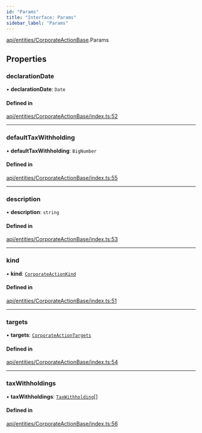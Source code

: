 ```yaml
---
id: "Params"
title: "Interface: Params"
sidebar_label: "Params"
---
```


[api/entities/CorporateActionBase](../../../../../modules/API/Entities/CorporateActionBase/CorporateActionBase.md).Params

## Properties

### declarationDate

• **declarationDate**: `Date`

#### Defined in

[api/entities/CorporateActionBase/index.ts:52](https://github.com/PolymeshAssociation/polymesh-sdk/blob/acc2284c/src/api/entities/CorporateActionBase/index.ts#L52)

___

### defaultTaxWithholding

• **defaultTaxWithholding**: `BigNumber`

#### Defined in

[api/entities/CorporateActionBase/index.ts:55](https://github.com/PolymeshAssociation/polymesh-sdk/blob/acc2284c/src/api/entities/CorporateActionBase/index.ts#L55)

___

### description

• **description**: `string`

#### Defined in

[api/entities/CorporateActionBase/index.ts:53](https://github.com/PolymeshAssociation/polymesh-sdk/blob/acc2284c/src/api/entities/CorporateActionBase/index.ts#L53)

___

### kind

• **kind**: [`CorporateActionKind`](../../../../../enums/API/Entities/CorporateActionBase/Types/CorporateActionKind/CorporateActionKind.md)

#### Defined in

[api/entities/CorporateActionBase/index.ts:51](https://github.com/PolymeshAssociation/polymesh-sdk/blob/acc2284c/src/api/entities/CorporateActionBase/index.ts#L51)

___

### targets

• **targets**: [`CorporateActionTargets`](../Types/CorporateActionTargets/CorporateActionTargets.md)

#### Defined in

[api/entities/CorporateActionBase/index.ts:54](https://github.com/PolymeshAssociation/polymesh-sdk/blob/acc2284c/src/api/entities/CorporateActionBase/index.ts#L54)

___

### taxWithholdings

• **taxWithholdings**: [`TaxWithholding`](../Types/TaxWithholding/TaxWithholding.md)[]

#### Defined in

[api/entities/CorporateActionBase/index.ts:56](https://github.com/PolymeshAssociation/polymesh-sdk/blob/acc2284c/src/api/entities/CorporateActionBase/index.ts#L56)
